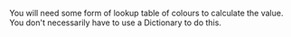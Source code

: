 You will need some form of lookup table of colours to calculate the value. You don't necessarily have to use a Dictionary to do this.